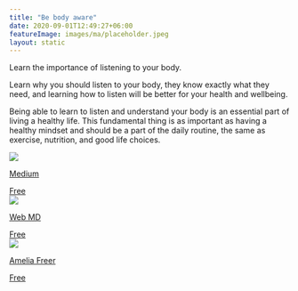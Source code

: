```yaml
---
title: "Be body aware"
date: 2020-09-01T12:49:27+06:00
featureImage: images/ma/placeholder.jpeg
layout: static
---
```


Learn the importance of listening to your body.

Learn why you should listen to your body, they know exactly what they need, and learning how to listen will be better for your health and wellbeing.

Being able to learn to listen and understand your body is an essential part of living a healthy life. This fundamental thing is as important as having a healthy mindset and should be a part of the daily routine, the same as exercise, nutrition, and good life choices.

<a class="ma-link" href="https://medium.com/live-your-life-on-purpose/learn-to-listen-to-your-body-3-useful-techniques-f135699d280f"><div class="ma-card ma-card-Health"><div class="ma-icon"><img src ="/images/Icon-check - health - opacity.svg"/></div><div class="ma-name"><p>Medium</p></div><div class="ma-paid-text"><span>Free</span></div></div></a><a class="ma-link" href="https://www.webmd.com/a-to-z-guides/ss/slideshow-listen-to-body"><div class="ma-card ma-card-Health"><div class="ma-icon"><img src ="/images/Icon-check - health - opacity.svg"/></div><div class="ma-name"><p>Web MD</p></div><div class="ma-paid-text"><span>Free</span></div></div></a><a class="ma-link" href="https://ameliafreer.com/article/the-importance-of-listening-to-your-body/"><div class="ma-card ma-card-Health"><div class="ma-icon"><img src ="/images/Icon-check - health - opacity.svg"/></div><div class="ma-name"><p>Amelia Freer</p></div><div class="ma-paid-text"><span>Free</span></div></div></a>  

<br/><br/>






